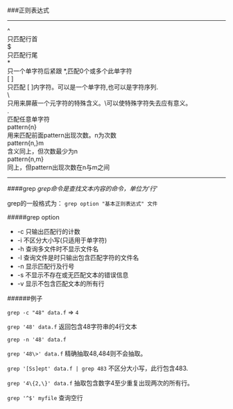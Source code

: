 ###正则表达式

****  
^ <br />只匹配行首   
$ <br />只匹配行尾   
\*<br />只一个单字符后紧跟 *,匹配0个或多个此单字符   
[ ]		<br />							只匹配 [ ]内字符。可以是一个单字符,也可以是字符序列.   
\			<br />						只用来屏蔽一个元字符的特殊含义。\可以使特殊字符失去应有意义。   
.				<br />					匹配任意单字符   
pattern\{n\}	<br />					用来匹配前面pattern出现次数。n为次数   
pattern\{n,\}m		<br />				含义同上，但次数最少为n   
pattern\{n,m\}		<br />				同上，但pattern出现次数在n与m之间   

****

####grep
*grep命令是查找文本内容的命令，单位为'行'*   

grep的一般格式为：
`grep option "基本正则表达式" 文件`

#####grep option

* -c		只输出匹配行的计数
* -i		不区分大小写(只适用于单字符)
* -h		查询多文件时不显示文件名
* -l		查询文件是时只输出包含匹配字符的文件名
* -n		显示匹配行及行号
* -s		不显示不存在或无匹配文本的错误信息
* -v		显示不包含匹配文本的所有行

######例子


`grep -c "48" data.f` => `4`

`grep '48' data.f` 返回包含48字符串的4行文本

`grep -n '48' data.f` 

`grep '48\>' data.f` 精确抽取48,484则不会抽取。

`grep '[Ss]ept' data.f | grep 483`		不区分大小写，此行包含483.

`grep '4\{2,\}' data.f`		抽取包含数字4至少重复出现两次的所有行。

`grep '^$' myfile`		查询空行

























